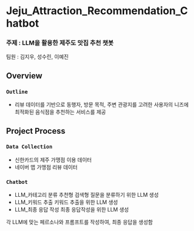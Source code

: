 # Jeju_Attraction_Recommendation_Chatbot
### 주제 : LLM을 활용한 제주도 맛집 추천 챗봇
팀원 : 김지우, 성수린, 이예진

## Overview
### `Outline`
- 리뷰 데이터를 기반으로 동행자, 방문 목적, 주변 관광지를 고려한 사용자의 니즈에 최적화된 음식점을 추천하는 서비스를 제공
  
## Project Process
### `Data Collection`
- 신한카드의 제주 가맹점 이용 데이터
- 네이버 맵 가맹점 리뷰 데이터

### `Chatbot`
- LLM_카테고리 분류
  추천형 검색형 질문을 분류하기 위한 LLM 생성
- LLM_키워드 추출
  키워드 추출을 위한 LLM 생성
- LLM_최종 응답 작성
  최종 응답작성을 위한 LLM 생성

각 LLM에 맞는 페르소나와 프롬프트를 작성하여, 최종 응답을 생성함
